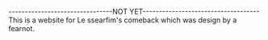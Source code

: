 --------------------------------NOT YET------------------------------------
This is a website for Le ssearfim's comeback which was design by a fearnot.
